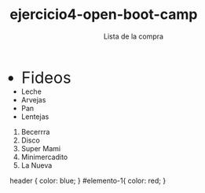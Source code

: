 # ejercicio4-open-boot-camp
<!DOCTYPE html>
<html lang="en">
<head>
    <meta charset="UTF-8">
    <meta http-equiv="X-UA-Compatible" content="IE=edge">
    <meta name="viewport" content="width=device-width, initial-scale=1.0">
    <title>Ganando precisión con los selectores en CSS</title>
    <link rel="stylesheet" href="fichero.css">
</head>
<body>
    <header id="titulo" class="encabezado">Lista de la compra</header>
    <ul>
        <li primer elemento id="elemento-1" style="font-size: 2rem;" >Fideos</li>
        <li segundo elemento id="elemento-2">Leche</li>
        <li tercer elemento id="elemento-3">Arvejas</li>
        <li cuarto elemento id="elemento-4">Pan</li>
        <li quinto elemento id="elemento-5">Lentejas</li>
    </ul>
    <samp></samp>
    <ol>
        <li primer elemento id="elemento-1"> Becerrra</li>
        <li primer elemento id="elemento-2"> Disco</li>
        <li primer elemento id="elemento-3"> Super Mami</li>
        <li primer elemento id="elemento-4"> Minimercadito</li>
        <li primer elemento id="elemento-5"> La Nueva</li>
    </ol>
</body>
</html>

header {
    color: blue;
} 
#elemento-1{
    color: red;
}
